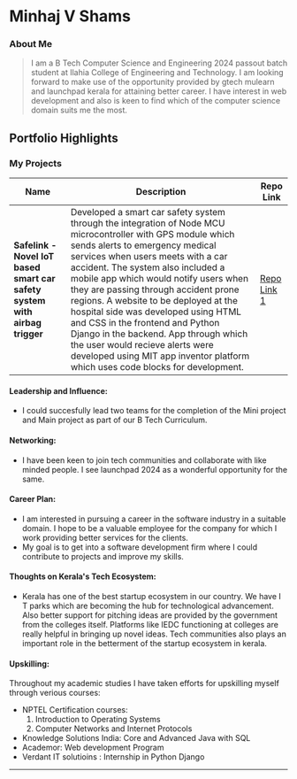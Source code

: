 
# Minhaj V Shams

### About Me

> I am a B Tech Computer Science and Engineering 2024 passout batch student at Ilahia College of Engineering and Technology. I am looking forward to make use of the opportunity provided by gtech mulearn and launchpad kerala for attaining better career. I have interest in web development and also is keen to find which of the computer science domain suits me the most. 


## Portfolio Highlights

### My Projects

| Name                | Description                                                              | Repo Link                                                      |
|---------------------|---------------------------------------------------------------------------|----------------------------------------------------------------|
| **Safelink - Novel IoT based smart car safety system with airbag trigger**  | Developed a smart car safety system through the integration of Node MCU microcontroller with GPS module which sends alerts to emergency medical services when users meets with a car accident. The system also included a mobile app which would notify users when they are passing through accident prone regions. A website to be deployed at the hospital side was developed using HTML and CSS in the frontend and Python Django in the backend. App through which the user would recieve alerts were developed using MIT app inventor platform which uses code blocks for development.                                            | [Repo Link 1](https://github.com/minhaj-v-s/Safelink)             |

#### Leadership and Influence:

- I could succesfully lead two teams for the completion of the Mini project and Main project as part of our B Tech Curriculum.

#### Networking:

- I have been keen to join tech communities and collaborate with like minded people. I see launchpad 2024 as a wonderful opportunity for the same. 

#### Career Plan:

- I am interested in pursuing a career in the software industry in a suitable domain. I hope to be a valuable employee for the company for which I work providing better services for the clients.
- My goal is to get into a software development firm where I could contribute to projects and improve my skills.

#### Thoughts on Kerala's Tech Ecosystem:

- Kerala has one of the best startup ecosystem in our country. We have I T parks which are becoming the hub for technological advancement. Also better support for pitching ideas are provided by the government from the colleges itself. Platforms like IEDC functioning at colleges are really helpful in bringing up novel ideas. Tech communities also plays an important role in the betterment of the startup ecosystem in kerala.
#### Upskilling:
Throughout my academic studies I have taken efforts for upskilling myself through verious courses: 

- NPTEL Certification courses:
  1.  Introduction to Operating Systems
  2.  Computer Networks and Internet Protocols
- Knowledge Solutions India: Core and Advanced Java with SQL
- Academor: Web development Program
- Verdant IT solutioins : Internship in Python Django


---


